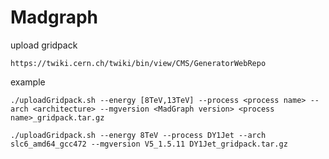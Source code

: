 Madgraph
====

upload gridpack

    https://twiki.cern.ch/twiki/bin/view/CMS/GeneratorWebRepo


example

    ./uploadGridpack.sh --energy [8TeV,13TeV] --process <process name> --arch <architecture> --mgversion <MadGraph version> <process name>_gridpack.tar.gz

    ./uploadGridpack.sh --energy 8TeV --process DY1Jet --arch slc6_amd64_gcc472 --mgversion V5_1.5.11 DY1Jet_gridpack.tar.gz
